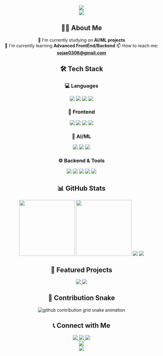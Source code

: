 <!-- Header with animated greeting -->
<div align="center">
    <img src="https://capsule-render.vercel.app/api?type=waving&color=gradient&customColorList=6&height=200&section=header&text=Hello!%20I'm%20Juno&fontSize=50&fontAlignY=35&animation=fadeIn&fontColor=auto&gradient=a7c080,83c092,d3c6aa"/>
</div>

<!-- Typing animation -->
<div align="center">
    <img src="https://readme-typing-svg.demolab.com?font=Fira+Code&weight=500&size=22&pause=1000&color=a7c080&center=true&vCenter=true&width=600&lines=Full+Stack+Developer+%F0%9F%92%BB;AI+%26+Machine+Learning+Enthusiast+%F0%9F%A4%96;Mobile+App+Developer+%F0%9F%93%B1;Always+learning+something+new+%F0%9F%9A%80"/>
</div>

<!-- About Me Section -->
<div align="center">

## 👨‍💻 About Me

🔭 I'm currently studying on **AI/ML projects**  
🌱 I'm currently learning **Advanced FrontEnd/Backend**
📫 How to reach me: **sojae0306@gmail.com**  

</div>

<!-- Tech Stack Section -->
<div align="center">

## 🛠️ Tech Stack

### 💻 Languages
<img src="https://img.shields.io/badge/Swift-a7c080?style=for-the-badge&logo=Swift&logoColor=2d353b"/>
<img src="https://img.shields.io/badge/Python-83c092?style=for-the-badge&logo=Python&logoColor=2d353b"/>
<img src="https://img.shields.io/badge/JavaScript-dbbc7f?style=for-the-badge&logo=JavaScript&logoColor=2d353b"/>
<img src="https://img.shields.io/badge/TypeScript-7fbbb3?style=for-the-badge&logo=TypeScript&logoColor=2d353b"/>

### 🎨 Frontend
<img src="https://img.shields.io/badge/React-83c092?style=for-the-badge&logo=React&logoColor=2d353b"/>
<img src="https://img.shields.io/badge/React_Native-83c092?style=for-the-badge&logo=React&logoColor=2d353b"/>
<img src="https://img.shields.io/badge/Next.js-543a48?style=for-the-badge&logo=Next.js&logoColor=d3c6aa"/>
<img src="https://img.shields.io/badge/SwiftUI-a7c080?style=for-the-badge&logo=Swift&logoColor=2d353b"/>

### 🤖 AI/ML
<img src="https://img.shields.io/badge/PyTorch-e67e80?style=for-the-badge&logo=PyTorch&logoColor=2d353b"/>
<img src="https://img.shields.io/badge/TensorFlow-dbbc7f?style=for-the-badge&logo=TensorFlow&logoColor=2d353b"/>
<img src="https://img.shields.io/badge/scikit_learn-a7c080?style=for-the-badge&logo=scikit-learn&logoColor=2d353b"/>

### ⚙️ Backend & Tools
<img src="https://img.shields.io/badge/Firebase-dbbc7f?style=for-the-badge&logo=Firebase&logoColor=2d353b"/>
<img src="https://img.shields.io/badge/Node.js-83c092?style=for-the-badge&logo=Node.js&logoColor=2d353b"/>
<img src="https://img.shields.io/badge/Jenkins-e67e80?style=for-the-badge&logo=Jenkins&logoColor=2d353b"/>
<img src="https://img.shields.io/badge/Docker-7fbbb3?style=for-the-badge&logo=Docker&logoColor=2d353b"/>
<img src="https://img.shields.io/badge/Git-a7c080?style=for-the-badge&logo=Git&logoColor=2d353b"/>

</div>

<!-- GitHub Stats Section -->
<div align="center">

## 📊 GitHub Stats

<img height="180em" src="https://github-readme-stats.vercel.app/api?username=Choi-Juno&show_icons=true&theme=dark&bg_color=2d353b&title_color=a7c080&text_color=d3c6aa&icon_color=83c092&border_color=543a48&include_all_commits=true&count_private=true"/>
<img height="180em" src="https://github-readme-stats.vercel.app/api/top-langs/?username=Choi-Juno&layout=compact&langs_count=8&theme=dark&bg_color=2d353b&title_color=a7c080&text_color=d3c6aa&border_color=543a48"/>

<!-- GitHub Streak -->
<img src="https://streak-stats.demolab.com/?user=Choi-Juno&theme=dark&background=2d353b&ring=a7c080&fire=dbbc7f&currStreakLabel=a7c080&sideLabels=d3c6aa&currStreakNum=d3c6aa&sideNums=d3c6aa&dates=859289&stroke=543a48"/>

<!-- Activity Graph -->
<img src="https://github-readme-activity-graph.cyclic.app/graph?username=Choi-Juno&theme=github-compact&bg_color=2d353b&color=a7c080&line=83c092&point=d3c6aa&area_color=a7c080&area=true&hide_border=true"/>

</div>

<!-- Projects Section -->
<div align="center">

## 🚀 Featured Projects

<a href="https://github.com/Choi-Juno/your-project-1">
    <img src="https://github-readme-stats.vercel.app/api/pin/?username=Choi-Juno&repo=your-project-1&theme=dark&bg_color=2d353b&title_color=a7c080&text_color=d3c6aa&icon_color=83c092&border_color=543a48"/>
</a>
<a href="https://github.com/Choi-Juno/your-project-2">
    <img src="https://github-readme-stats.vercel.app/api/pin/?username=Choi-Juno&repo=your-project-2&theme=dark&bg_color=2d353b&title_color=a7c080&text_color=d3c6aa&icon_color=83c092&border_color=543a48"/>
</a>

</div>

<!-- Snake Animation -->
<div align="center">

## 🐍 Contribution Snake

<picture>
    <source media="(prefers-color-scheme: dark)" srcset="https://raw.githubusercontent.com/Choi-Juno/Choi-Juno/output/github-contribution-grid-snake-dark.svg"/>
    <source media="(prefers-color-scheme: light)" srcset="https://raw.githubusercontent.com/Choi-Juno/Choi-Juno/output/github-contribution-grid-snake.svg"/>
    <img alt="github contribution grid snake animation" src="https://raw.githubusercontent.com/Choi-Juno/Choi-Juno/output/github-contribution-grid-snake.svg"/>
</picture>

</div>

<!-- Contact Section -->
<div align="center">

## 📞 Connect with Me

<a href="mailto:sojae0306@gmail.com">
    <img src="https://img.shields.io/badge/Email-e67e80?style=for-the-badge&logo=gmail&logoColor=2d353b"/>
</a>
<a href="https://github.com/Choi-Juno">
    <img src="https://img.shields.io/badge/GitHub-543a48?style=for-the-badge&logo=github&logoColor=d3c6aa"/>
</a>
<a href="https://your-portfolio.com">
    <img src="https://img.shields.io/badge/Portfolio-a7c080?style=for-the-badge&logo=google-chrome&logoColor=2d353b"/>
</a>

</div>

<!-- Visitor Counter -->
<div align="center">
    <img src="https://komarev.com/ghpvc/?username=Choi-Juno&style=for-the-badge&color=a7c080&label=Profile+Views"/>
</div>

<!-- Footer -->
<div align="center">
    <img src="https://capsule-render.vercel.app/api?type=waving&color=gradient&customColorList=6&height=100&section=footer&gradient=a7c080,83c092,d3c6aa"/>
</div>
